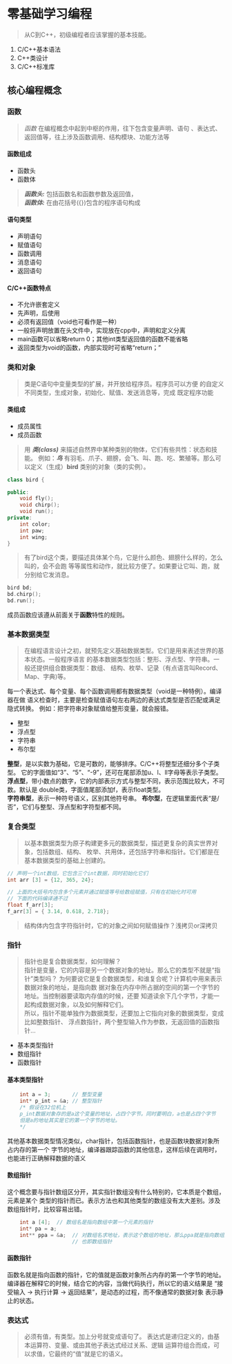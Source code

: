 # 零基础学习编程
> 从C到C++，初级编程者应该掌握的基本技能。  
1. C/C++基本语法  
2. C++类设计
3. C/C++标准库

## 核心编程概念

### 函数
> *函数* 在编程概念中起到中枢的作用，往下包含变量声明、语句
、表达式、返回值等，往上涉及函数调用、结构模块、功能方法等

#### 函数组成
- 函数头
- 函数体

> ***函数头:*** 包括函数名和函数参数及返回值，  
> ***函数体:*** 在由花括号(\{})包含的程序语句构成

#### 语句类型
- 声明语句
- 赋值语句
- 函数调用
- 消息语句
- 返回语句

#### C/C++函数特点
- 不允许嵌套定义
- 先声明，后使用
- 必须有返回值（void也可看作是一种）
- 一般将声明放置在头文件中，实现放在cpp中，声明和定义分离
- main函数可以省略return 0；其他int类型返回值的函数不能省略
- 返回类型为void的函数，内部实现时可省略“return；”

### 类和对象

> 类是C语句中变量类型的扩展，并开放给程序员。程序员可以方便
的自定义不同类型，生成对象，初始化、赋值、发送消息等，完成
既定程序功能

#### 类组成
- 成员属性
- 成员函数

> 用 ***类(class)*** 来描述自然界中某种类别的物体，它们有些共性：状态和技能。
例如：***鸟*** 有羽毛、爪子、翅膀，会飞、叫、跑、吃、繁殖等。那么可以定义（生成）**bird**
类别的对象（类的实例）。

```c++
class bird {

public:
	void fly();
	void chirp();
	void run();
private:
	int color;
	int paw;
	int wing;
}
```
> 有了bird这个类，要描述具体某个鸟，它是什么颜色、翅膀什么样的，怎么叫的，会不会跑
等等属性和动作，就比较方便了。如果要让它叫、跑，就分别给它发消息。
```c++
bird bd;
bd.chirp();
bd.run();
```

成员函数应该遵从前面关于**函数**特性的规则。


### 基本数据类型
> 在编程语言设计之初，就预先定义基础数据类型。它们是用来表述世界的基本状态。一般程序语言
的基本数据类型包括：整形、浮点型、字符串。一般还提供组合数据类型：数组、
结构、枚举、记录（有点语言叫Record、Map、字典)等。

每一个表达式、每个变量、每个函数调用都有数据类型（void是一种特例）。编译器在做
语义检查时，主要是检查赋值语句左右两边的表达式类型是否匹配或满足隐式转换。
例如：把字符串对象赋值给整形变量，就会报错。

- 整型
- 浮点型  
- 字符串
- 布尔型

**整型**，是以实数为基础，它是可数的，能够排序。C/C++将整型还细分多个子类型。
它的字面值如“3”、“5”、“-9”，还可在尾部添加u、l、ll字母等表示子类型。
**浮点型**，带小数点的数字，它的内部表示方式与整型不同，表示范围比较大，不可数。默认是
double类，字面值尾部添加f，表示float类型。  
**字符串型**，表示一种符号语义，区别其他符号串。
**布尔型**，在逻辑里面代表“是/否”，它们与整型、浮点型和字符型都不同。

### 复合类型
> 以基本数据类型为原子构建更多元的数据类型，描述更复杂的真实世界对象，包括数组、结构、
枚举、共用体，还包括字符串和指针。它们都是在基本数据类型的基础上创建的。
```C++
// 声明一个int数组，它包含三个int数据，同时初始化它们
int arr [3] = {12, 365, 24}; 

// 上面的大括号内包含多个元素并通过赋值等号给数组赋值，只有在初始化时可用
// 下面的代码编译通不过
float f_arr[3];
f_arr[3] = { 3.14, 0.618, 2.718};

```

> 结构体内包含字符指针时，它的对象之间如何赋值操作？浅拷贝or深拷贝
### 指针
> 指针也是复合数据类型，如何理解？  
指针是变量，它的内容是另一个数据对象的地址。那么它的类型不就是“指针”类型吗？
为何要说它是复合数据类型，和谁复合呢？计算机中用来表示数据对象的地址，是指向数
据对象在内存中所占据的空间的第一个字节的地址。当控制器要读取内存值的时候，还要
知道读余下几个字节，才能一起构成数据对象，以及如何解释它们。  
所以，指针不能单独作为数据类型，还要加上它指向对象的数据类型，变成比如整数指针、
浮点数指针，两个整型输入作为参数，无返回值的函数指针...
- 基本类型指针
- 数组指针
- 函数指针

#### 基本类型指针
```C++
	int a = 3;       // 整型变量
	int* p_int = &a; // 整型指针
	/* 假设在32位机上
	p_int数据对象存的是a这个变量的地址，占四个字节。同时要明白，a也是占四个字节
	但是a的地址其实是它的第一个字节的地址。
	*/
```
其他基本数据类型情况类似，char指针，包括函数指针，也是函数块数据对象所占内存的第一个
字节的地址，编译器跟踪函数的其他信息，这样后续在调用时，也能进行正确解释数据的语义

#### 数组指针
这个概念要与指针数组区分开，其实指针数组没有什么特别的，它本质是个数组，元素是某个
类型的指针而已。表示方法也和其他类型的数组没有太大差别。涉及数组指针时，比较容易出错。
```C++
	int a [4];  // 数组名是指向数组中第一个元素的指针
	int* pa = a;
	int** ppa = &a;  // 对数组名求地址，表示这个数组的地址，那么ppa就是指向数组的地址
	                 // 也即数组指针

```

#### 函数指针
函数名就是指向函数的指针，它的值就是函数对象所占内存的第一个字节的地址。
编译器在解释它的时候，结合它的内容，当做代码执行，所以它的语义结果是
“接受输入 -> 执行计算 -> 返回结果”，是动态的过程，而不像通常的数据对象
表示静止的状态。

### 表达式
> 必须有值，有类型。加上分号就变成语句了。
表达式是递归定义的，由基本运算符、变量、或由其他子表达式经过关系、逻辑
运算符组合而成，可以求值，它最终的“值”就是它的语义。

